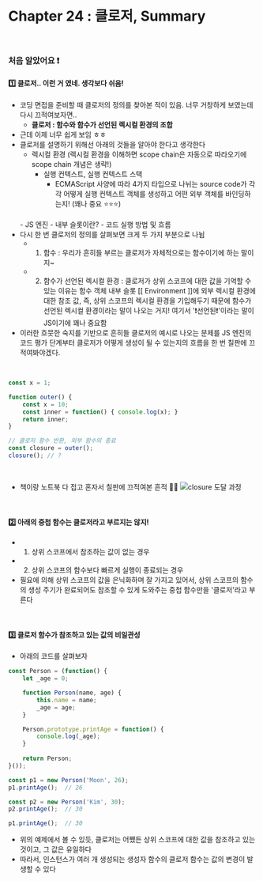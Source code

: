 # Chapter 24 : 클로저, Summary

<br>

### 처음 알았어요 ❗️
#### 1️⃣ 클로저.. 이런 거 였네. 생각보다 쉬움!
- 코딩 면접을 준비할 때 클로저의 정의를 찾아본 적이 있음. 너무 거창하게 보였는데 다시 끄적여보자면..
    - **클로저 : 함수와 함수가 선언된 렉시컬 환경의 조합**
- 근데 이제 너무 쉽게 보임 ㅎㅎ
- 클로저를 설명하기 위해선 아래의 것들을 알아야 한다고 생각한다
    - 렉시컬 환경 (렉시컬 환경을 이해하면 scope chain은 자동으로 따라오기에 scope chain 개념은 생략!)
        - 실행 컨텍스트, 실행 컨텍스트 스택
            - ECMAScript 사양에 따라 4가지 타입으로 나뉘는 source code가 각각 어떻게 실행 컨텍스트 객체를 생성하고 어떤 외부 객체를 바인딩하는지! (꽤나 중요 ⭐️⭐️⭐️)
    <br>
    - JS 엔진
        - 내부 슬롯이란?
        - 코드 실행 방법 및 흐름
- 다시 한 번 클로저의 정의를 살펴보면 크게 두 가지 부분으로 나뉨
    - 1. 함수 : 우리가 흔히들 부르는 클로저가 자체적으로는 함수이기에 하는 말이지~
    - 2. 함수가 선언된 렉시컬 환경 : 클로저가 상위 스코프에 대한 값을 기억할 수 있는 이유는 함수 객체 내부 슬롯 [[ Environment ]]에 외부 렉시컬 환경에 대한 참조 값, 즉, 상위 스코프의 렉시컬 환경을 기입해두기 때문에 함수가 선언된 렉시컬 환경이라는 말이 나오는 거지! 여기서 '❗️선언된❗️'이라는 말이 JS이기에 꽤나 중요함
- 이러한 흐뭇한 숙지를 기반으로 흔히들 클로저의 예시로 나오는 문제를 JS 엔진의 코드 평가 단계부터 클로저가 어떻게 생성이 될 수 있는지의 흐름을 한 번 칠판에 끄적여봐야겠다.

<br>

```javascript
const x = 1;

function outer() {
    const x = 10;
    const inner = function() { console.log(x); }
    return inner;
}

// 클로저 함수 반환, 외부 함수의 종료
const closure = outer();
closure(); // ?
```

<br>

- 책이랑 노트북 다 접고 혼자서 칠판에 끄적여본 흔적 🐾🐾
![closure 도달 과정](https://github.com/Moon-GD/modern-js-Deep-Dive-self-taught/assets/74173976/eb6f2bf5-492e-4e9e-bafb-e924b526d061)

<br>

#### 2️⃣ 아래의 중첩 함수는 클로저라고 부르지는 않지!
- 1. 상위 스코프에서 참조하는 값이 없는 경우
- 2. 상위 스코프의 함수보다 빠르게 실행이 종료되는 경우
- 필요에 의해 상위 스코프의 값을 은닉화하며 잘 가지고 있어서, 상위 스코프의 함수의 생성 주기가 완료되어도 참조할 수 있게 도와주는 중첩 함수만을 '클로저'라고 부른다

<br>

#### 3️⃣ 클로저 함수가 참조하고 있는 값의 비일관성
- 아래의 코드를 살펴보자

```javascript
const Person = (function() { 
    let _age = 0;

    function Person(name, age) {
        this.name = name;
        _age = age;
    }

    Person.prototype.printAge = function() {
        console.log(_age);
    }
    
    return Person;
}());

const p1 = new Person('Moon', 26);
p1.printAge();  // 26

const p2 = new Person('Kim', 30);
p2.printAge();  // 30

p1.printAge();  // 30

```

- 위의 예제에서 볼 수 있듯, 클로저는 어쨌든 상위 스코프에 대한 값을 참조하고 있는 것이고, 그 값은 유일하다
- 따라서, 인스턴스가 여러 개 생성되는 생성자 함수의 클로저 함수는 값의 변경이 발생할 수 있다

<br> 